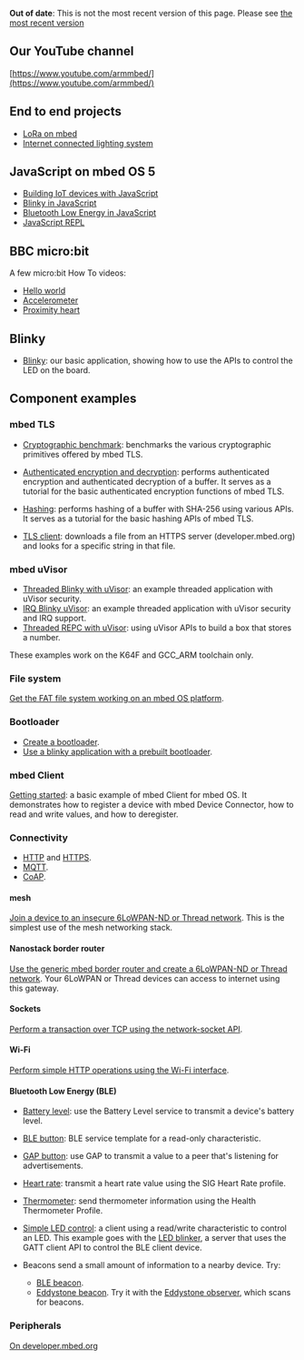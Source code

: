 <span class="warnings">**Out of date**: This is not the most recent version of this page. Please see [the most recent version](y)</span>
## Our YouTube channel

[https://www.youtube.com/armmbed/](https://www.youtube.com/armmbed/)

## End to end projects

* [LoRa on mbed](https://docs.mbed.com/docs/lora-with-mbed/en/latest/)
* [Internet connected lighting system](https://docs.mbed.com/docs/building-an-internet-connected-lighting-system/en/latest/)


## JavaScript on mbed OS 5

* [Building IoT devices with JavaScript](https://developer.mbed.org/javascript-on-mbed/)
* [Blinky in JavaScript](https://github.com/ARMmbed/mbed-js-example)
* [Bluetooth Low Energy in JavaScript](https://github.com/ARMmbed/mbed-js-ble-example)
* [JavaScript REPL](https://github.com/janjongboom/mbed-js-repl-example)

## BBC micro:bit

A few micro:bit How To videos:

* [Hello world](https://www.youtube.com/watch?v=Jctpi6aqrHQ)
* [Accelerometer](https://www.youtube.com/watch?v=_WGKBxSW_AE)
* [Proximity heart](https://www.youtube.com/watch?v=xKWQSjg6rX4)

## Blinky

* [Blinky](https://developer.mbed.org/teams/mbed-os-examples/code/mbed-os-example-blinky/): our basic application, showing how to use the APIs to control the LED on the board.

## Component examples

### mbed TLS

* [Cryptographic benchmark](https://developer.mbed.org/teams/mbed-os-examples/code/mbed-os-example-tls-benchmark/): benchmarks the various cryptographic primitives offered by mbed TLS.

* [Authenticated encryption and decryption](https://developer.mbed.org/teams/mbed-os-examples/code/mbed-os-example-tls-authcrypt/): performs authenticated encryption and authenticated decryption of a buffer. It serves as a tutorial for the basic authenticated encryption functions of mbed TLS.

* [Hashing](https://developer.mbed.org/teams/mbed-os-examples/code/mbed-os-example-tls-hashing/):  performs hashing of a buffer with SHA-256 using various APIs. It serves as a tutorial for the basic hashing APIs of mbed TLS.

* [TLS client](https://developer.mbed.org/teams/mbed-os-examples/code/mbed-os-example-tls-tls-client/):  downloads a file from an HTTPS server (developer.mbed.org) and looks for a specific string in that file.

### mbed uVisor

* [Threaded Blinky with uVisor](https://github.com/ARMmbed/mbed-os-example-uvisor-thread): an example threaded application with uVisor security.
* [IRQ Blinky uVisor](https://github.com/ARMmbed/mbed-os-example-uvisor): an example threaded application with uVisor security and IRQ support.
* [Threaded REPC with uVisor](https://github.com/ARMmbed/mbed-os-example-uvisor-number-store): using uVisor APIs to build a box that stores a number.

These examples work on the K64F and GCC_ARM toolchain only.

### File system

[Get the FAT file system working on an mbed OS platform](https://developer.mbed.org/teams/mbed-os-examples/code/mbed-os-example-fat-filesystem/).

### Bootloader

* [Create a bootloader](https://developer.mbed.org/teams/mbed-os-examples/code/mbed-os-example-bootloader/).
* [Use a blinky application with a prebuilt bootloader](https://developer.mbed.org/teams/mbed-os-examples/code/mbed-os-example-bootloader-blinky/).

### mbed Client

[Getting started](https://developer.mbed.org/teams/mbed-os-examples/code/mbed-os-example-client/): a basic example of mbed Client for mbed OS. It demonstrates how to register a device with mbed Device Connector, how to read and write values, and how to deregister.

### Connectivity

* [HTTP](http://github.com/armmbed/mbed-os-example-http) and [HTTPS](https://github.com/ARMmbed/mbed-os-example-tls/blob/master/tls-client/main.cpp).
* [MQTT](https://developer.mbed.org/teams/mqtt/code/HelloMQTT/).
* [CoAP](https://github.com/armmbed/mbed-os-example-coap).

#### mesh 

[Join a device to an insecure 6LoWPAN-ND or Thread network](https://developer.mbed.org/teams/mbed-os-examples/code/nanostack-border-router). This is the simplest use of the mesh networking stack.

#### Nanostack border router 

[Use the generic mbed border router and create a 6LoWPAN-ND or Thread network](https://developer.mbed.org/teams/mbed-os-examples/code/mbed-os-example-mesh-minimal/). Your 6LoWPAN or Thread devices can access to internet using this gateway.

#### Sockets

[Perform a transaction over TCP using the network-socket API](https://github.com/ARMmbed/mbed-os-example-sockets).

#### Wi-Fi

[Perform simple HTTP operations using the Wi-Fi interface](https://github.com/ARMmbed/mbed-os-example-wifi).

#### Bluetooth Low Energy (BLE)

* [Battery level](https://developer.mbed.org/teams/mbed-os-examples/code/mbed-os-example-ble-BatteryLevel/): use the Battery Level service to transmit a device's battery level.

* [BLE button](https://developer.mbed.org/teams/mbed-os-examples/code/mbed-os-example-ble-Button/): BLE service template for a read-only characteristic. 

* [GAP button](https://developer.mbed.org/teams/mbed-os-examples/code/mbed-os-example-ble-GAPButton/): use GAP to transmit a value to a peer that's listening for advertisements. 

* [Heart rate](https://developer.mbed.org/teams/mbed-os-examples/code/mbed-os-example-ble-HeartRate/): transmit a heart rate value using the SIG Heart Rate profile.

* [Thermometer](https://developer.mbed.org/teams/mbed-os-examples/code/mbed-os-example-ble-Thermometer/): send thermometer information using the Health Thermometer Profile.

* [Simple LED control](https://developer.mbed.org/teams/mbed-os-examples/code/mbed-os-example-ble-LED/): a client using a read/write characteristic to control an LED. This example goes with the [LED blinker](https://developer.mbed.org/teams/mbed-os-examples/code/mbed-os-example-ble-LEDBlinker/), a server that uses the GATT client API to control the BLE client device.

* Beacons send a small amount of information to a nearby device. Try:
    * [BLE beacon](https://developer.mbed.org/teams/mbed-os-examples/code/mbed-os-example-ble-Beacon/). 
    * [Eddystone beacon](https://developer.mbed.org/teams/mbed-os-examples/code/mbed-os-example-ble-EddystoneService/). Try it with the [Eddystone observer](https://developer.mbed.org/teams/mbed-os-examples/code/mbed-os-example-ble-EddystoneObserver/), which scans for beacons.

### Peripherals

[On developer.mbed.org](https://developer.mbed.org/teams/mbed_example/)
